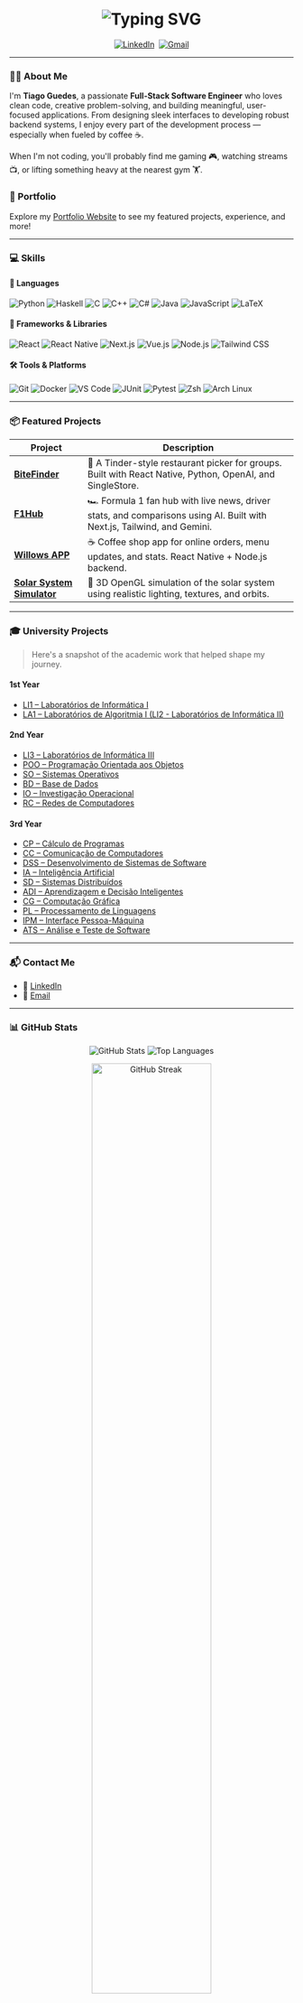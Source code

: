 <h1 align="center">
  <img src="https://readme-typing-svg.herokuapp.com?font=Fira+Code&weight=600&size=40&duration=3000&pause=1000&center=true&vCenter=true&width=600&height=70&lines=Hi%2C+I'm+Tiago+%F0%9F%91%8B;Software+Engineer;Full-Stack+Developer;Problem+Solver;TDD+Advocate;Coffee-Powered+Coder" alt="Typing SVG" />
</h1>

<p align="center">
  <a href="https://www.linkedin.com/in/tiago-guedes-60b949232/"><img src="https://img.shields.io/badge/LinkedIn-%230077B5.svg?&style=for-the-badge&logo=linkedin&logoColor=white" alt="LinkedIn" /></a>&nbsp;
  <a href="mailto:tiago.matos.guedes555@gmail.com?subject=Let's Connect!"><img src="https://img.shields.io/badge/Gmail-%23D14836.svg?&style=for-the-badge&logo=gmail&logoColor=white" alt="Gmail" /></a>
</p>

---

### 👨‍💻 About Me

I'm **Tiago Guedes**, a passionate **Full-Stack Software Engineer** who loves clean code, creative problem-solving, and building meaningful, user-focused applications. From designing sleek interfaces to developing robust backend systems, I enjoy every part of the development process — especially when fueled by coffee ☕.

When I'm not coding, you'll probably find me gaming 🎮, watching streams 📺, or lifting something heavy at the nearest gym 🏋️.

### 📂 Portfolio

Explore my [Portfolio Website](https://guedes674.netlify.app/) to see my featured projects, experience, and more!

---

### 💻 Skills

#### 🧠 Languages

![Python](https://img.shields.io/badge/Python-3776AB?style=for-the-badge&logo=python&logoColor=white)
![Haskell](https://img.shields.io/badge/Haskell-5e5086?style=for-the-badge&logo=haskell&logoColor=white)
![C](https://img.shields.io/badge/C-00599C?style=for-the-badge&logo=c&logoColor=white)
![C++](https://img.shields.io/badge/C++-00599C?style=for-the-badge&logo=cplusplus&logoColor=white)
![C#](https://custom-icon-badges.demolab.com/badge/C%23-%23239120.svg?style=for-the-badge&logo=cshrp&logoColor=white)
![Java](https://img.shields.io/badge/Java-%23ED8B00.svg?style=for-the-badge&logo=openjdk&logoColor=white)
![JavaScript](https://img.shields.io/badge/JavaScript-F7DF1E?style=for-the-badge&logo=javascript&logoColor=black)
![LaTeX](https://img.shields.io/badge/latex-%23008080.svg?style=for-the-badge&logo=latex&logoColor=white)

#### 🚀 Frameworks & Libraries

![React](https://img.shields.io/badge/React-20232A?style=for-the-badge&logo=react&logoColor=61DAFB)
![React Native](https://img.shields.io/badge/React_Native-20232A?style=for-the-badge&logo=react&logoColor=61DAFB)
![Next.js](https://img.shields.io/badge/Next.js-000000?style=for-the-badge&logo=nextdotjs&logoColor=white)
![Vue.js](https://img.shields.io/badge/Vue.js-35495E?style=for-the-badge&logo=vuedotjs&logoColor=4FC08D)
![Node.js](https://img.shields.io/badge/Node.js-339933?style=for-the-badge&logo=nodedotjs&logoColor=white)
![Tailwind CSS](https://img.shields.io/badge/Tailwind_CSS-06B6D4?style=for-the-badge&logo=tailwindcss&logoColor=white)

#### 🛠 Tools & Platforms

![Git](https://img.shields.io/badge/Git-F05032?style=for-the-badge&logo=git&logoColor=white)
![Docker](https://img.shields.io/badge/Docker-2496ED?style=for-the-badge&logo=docker&logoColor=white)
![VS Code](https://custom-icon-badges.demolab.com/badge/VS%20Code-0078d7.svg?style=for-the-badge&logo=vsc&logoColor=white)
![JUnit](https://img.shields.io/badge/JUnit-25A162?style=for-the-badge&logo=junit5&logoColor=white)
![Pytest](https://img.shields.io/badge/Pytest-0A9EDC?style=for-the-badge&logo=pytest&logoColor=white)
![Zsh](https://img.shields.io/badge/ZSH-242c34?style=for-the-badge&logo=zsh&logoColor=white)
![Arch Linux](https://img.shields.io/badge/Arch%20Linux-1791ce?style=for-the-badge&logo=archlinux&logoColor=white)

---

### 📦 Featured Projects

| Project | Description |
|--------|-------------|
| [**BiteFinder**](https://github.com/guedes674/BiteFinder) | 📱 A Tinder-style restaurant picker for groups. Built with React Native, Python, OpenAI, and SingleStore. |
| [**F1Hub**](https://github.com/guedes674/F1Hub) | 🏎️ Formula 1 fan hub with live news, driver stats, and comparisons using AI. Built with Next.js, Tailwind, and Gemini. |
| [**Willows APP**](https://github.com/guedes674/Willows-APP) | ☕ Coffee shop app for online orders, menu updates, and stats. React Native + Node.js backend. |
| [**Solar System Simulator**](https://github.com/guedes674/CG-Project) | 🌌 3D OpenGL simulation of the solar system using realistic lighting, textures, and orbits. |

---

### 🎓 University Projects

> Here's a snapshot of the academic work that helped shape my journey.

#### **1st Year**
- [LI1 – Laboratórios de Informática I](https://github.com/guedes674/LI1-Project)
- [LA1 – Laboratórios de Algoritmia I (LI2 - Laboratórios de Informática II)](https://github.com/guedes674/LA1-Project)

#### **2nd Year**
- [LI3 – Laboratórios de Informática III](https://github.com/guedes674/LI3-Project)
- [POO – Programação Orientada aos Objetos](https://github.com/guedes674/POO-Project)
- [SO – Sistemas Operativos](https://github.com/guedes674/Project-SO)
- [BD – Base de Dados]() <!-- Adicionar link se disponível -->
- [IO – Investigação Operacional](https://github.com/guedes674/IO-Project)
- [RC – Redes de Computadores](https://github.com/guedes674/RC-Project)

#### **3rd Year**
- [CP – Cálculo de Programas](https://github.com/guedes674/CP-Project)
- [CC – Comunicação de Computadores](https://github.com/guedes674/CC-Project)
- [DSS – Desenvolvimento de Sistemas de Software](https://github.com/guedes674/DSS-Project)
- [IA – Inteligência Artificial](https://github.com/guedes674/IA-Project)
- [SD – Sistemas Distribuídos](https://github.com/guedes674/SD-Project)
- [ADI – Aprendizagem e Decisão Inteligentes](https://github.com/guedes674/ADI-Project)
- [CG – Computação Gráfica](https://github.com/guedes674/CG-Project)
- [PL – Processamento de Linguagens](https://github.com/guedes674/PL-Project)
- [IPM – Interface Pessoa-Máquina]() <!-- Adicionar link se disponível -->
- [ATS – Análise e Teste de Software](https://github.com/guedes674/ATS-Project)

---

### 📬 Contact Me

- 💼 [LinkedIn](https://www.linkedin.com/in/guedes674/)
- 📧 [Email](mailto:tiago.matos.guedes555@gmail.com)

---

### 📊 GitHub Stats

<p align="center">
  <img src="https://github-readme-stats.vercel.app/api?username=guedes674&show_icons=true&layout=compact&theme=github_dark&rank_icon=github&hide_border=true" alt="GitHub Stats" />
  <img src="https://github-readme-stats.vercel.app/api/top-langs/?username=guedes674&layout=donut&theme=github_dark&hide_border=true" alt="Top Languages" />
</p>

<p align="center">
  <img src="https://github-readme-streak-stats.herokuapp.com?user=guedes674&theme=github-dark&hide_border=true&ring=6e40c9&fire=dd3dff&currStreakLabel=ffffff" alt="GitHub Streak" width="65%" />
</p>

